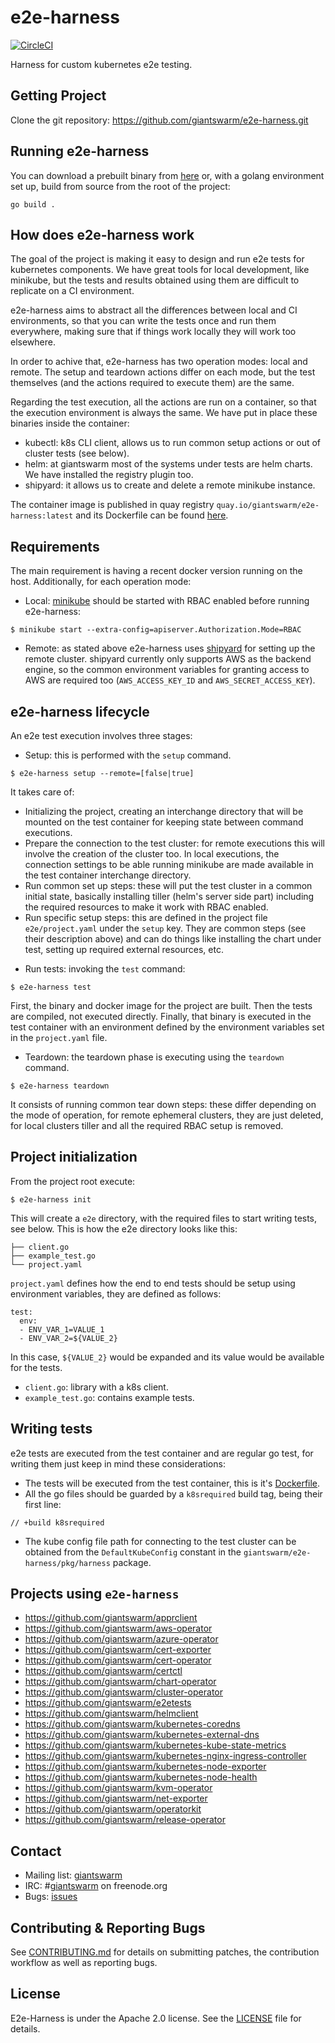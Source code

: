 # e2e-harness

[![CircleCI](https://circleci.com/gh/giantswarm/e2e-harness.svg?style=shield)](https://circleci.com/gh/giantswarm/e2e-harness)

Harness for custom kubernetes e2e testing.

## Getting Project

Clone the git repository: https://github.com/giantswarm/e2e-harness.git

## Running e2e-harness

You can download a prebuilt binary from [here](https://github.com/giantswarm/e2e-harness/releases/) or,
with a golang environment set up, build from source from the root of the project:
```
go build .
```

## How does e2e-harness work

The goal of the project is making it easy to design and run e2e tests for kubernetes
components. We have great tools for local development, like minikube, but the tests
and results obtained using them are difficult to replicate on a CI environment.

e2e-harness aims to abstract all the differences between local and CI environments,
so that you can write the tests once and run them everywhere, making sure that if
things work locally they will work too elsewhere.

In order to achive that, e2e-harness has two operation modes: local and remote.
The setup and teardown actions differ on each mode, but the test themselves (and
the actions required to execute them) are the same.

Regarding the test execution, all the actions are run on a container, so that the
execution environment is always the same. We have put in place these binaries inside
the container:

* kubectl: k8s CLI client, allows us to run common setup actions or out of cluster
tests (see below).
* helm: at giantswarm most of the systems under tests are helm charts. We have
installed the registry plugin too.
* shipyard: it allows us to create and delete a remote minikube instance.

The container image is published in quay registry `quay.io/giantswarm/e2e-harness:latest`
and its Dockerfile can be found [here](https://github.com/giantswarm/e2e-harness/blob/master/Dockerfile).

## Requirements

The main requirement is having a recent docker version running on the host. Additionally,
for each operation mode:

* Local: [minikube](https://github.com/kubernetes/minikube) should be started with
RBAC enabled before running e2e-harness:

```
$ minikube start --extra-config=apiserver.Authorization.Mode=RBAC
```

* Remote: as stated above e2e-harness uses [shipyard](https://github.com/giantswarm/shipyard)
for setting up the remote cluster. shipyard currently only supports AWS as the
backend engine, so the common environment variables for granting access to AWS
are required too (`AWS_ACCESS_KEY_ID` and `AWS_SECRET_ACCESS_KEY`).

## e2e-harness lifecycle

An e2e test execution involves three stages:

* Setup: this is performed with the `setup` command.

```
$ e2e-harness setup --remote=[false|true]
```

It takes care of:
  - Initializing the project, creating an interchange directory that will
  be mounted on the test container for keeping state between command
  executions.
  - Prepare the connection to the test cluster: for remote executions this
  will involve the creation of the cluster too. In local executions, the
  connection settings to be able running minikube are made available in
  the test container interchange directory.
  - Run common set up steps: these will put the test cluster in a common
  initial state, basically installing tiller (helm's server side part) including
  the required resources to make it work with RBAC enabled.
  - Run specific setup steps: this are defined in the project file
  `e2e/project.yaml` under the `setup` key. They are common steps (see their
  description above) and can do things like installing the chart under test,
  setting up required external resources, etc.

* Run tests: invoking the `test` command:

```
$ e2e-harness test
```

First, the binary and docker image for the project are built. Then the tests
are compiled, not executed directly. Finally, that binary is executed in the
test container with an environment defined by the environment variables set
in the `project.yaml` file.

* Teardown: the teardown phase is executing using the `teardown` command.

```
$ e2e-harness teardown
```

It consists of running common tear down steps: these differ depending on the mode
of operation, for remote ephemeral clusters, they are just deleted, for local
clusters tiller and all the required RBAC setup is removed.

## Project initialization

From the project root execute:

```
$ e2e-harness init
```

This will create a `e2e` directory, with the required files to start writing tests,
see below. This is how the e2e directory looks like this:

```
├── client.go
├── example_test.go
└── project.yaml
```

`project.yaml` defines how the end to end tests should be setup using environment variables, they
are defined as follows:

```
test:
  env:
  - ENV_VAR_1=VALUE_1
  - ENV_VAR_2=${VALUE_2}
```
In this case, `${VALUE_2}` would be expanded and its value would be available for the tests.

* `client.go`: library with a k8s client.
* `example_test.go`: contains example tests.

## Writing tests

e2e tests are executed from the test container and are regular go test, for writing them
just keep in mind these considerations:

* The tests will be executed from the test container, this is it's [Dockerfile](https://github.com/giantswarm/e2e-harness/blob/master/Dockerfile).
* All the go files should be guarded by a `k8srequired` build tag, being their first line:
```
// +build k8srequired
```
* The kube config file path for connecting to the test cluster can be obtained from
the `DefaultKubeConfig` constant in the `giantswarm/e2e-harness/pkg/harness` package.

## Projects using `e2e-harness`

- https://github.com/giantswarm/apprclient
- https://github.com/giantswarm/aws-operator
- https://github.com/giantswarm/azure-operator
- https://github.com/giantswarm/cert-exporter
- https://github.com/giantswarm/cert-operator
- https://github.com/giantswarm/certctl
- https://github.com/giantswarm/chart-operator
- https://github.com/giantswarm/cluster-operator
- https://github.com/giantswarm/e2etests
- https://github.com/giantswarm/helmclient
- https://github.com/giantswarm/kubernetes-coredns
- https://github.com/giantswarm/kubernetes-external-dns
- https://github.com/giantswarm/kubernetes-kube-state-metrics
- https://github.com/giantswarm/kubernetes-nginx-ingress-controller
- https://github.com/giantswarm/kubernetes-node-exporter
- https://github.com/giantswarm/kubernetes-node-health
- https://github.com/giantswarm/kvm-operator
- https://github.com/giantswarm/net-exporter
- https://github.com/giantswarm/operatorkit
- https://github.com/giantswarm/release-operator

## Contact

- Mailing list: [giantswarm](https://groups.google.com/forum/!forum/giantswarm)
- IRC: #[giantswarm](irc://irc.freenode.org:6667/#giantswarm) on freenode.org
- Bugs: [issues](https://github.com/giantswarm/e2e-harness/issues)

## Contributing & Reporting Bugs

See [CONTRIBUTING.md](/giantswarm/e2e-harness/blob/master/CONTRIBUTING.md) for details on submitting patches, the contribution workflow as well as reporting bugs.

## License

E2e-Harness is under the Apache 2.0 license. See the [LICENSE](/giantswarm/e2e-harness/blob/master/LICENSE) file for details.
